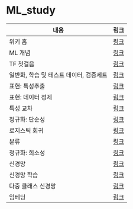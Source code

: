 # ML_study

|내용|링크|
|---|---|
|위키 홈|[링크](https://github.com/Haonly/ML_study/wiki)|
|ML 개념|[링크](https://github.com/Haonly/ML_study/wiki/ML-개념)|
|TF 첫걸음|[링크](https://github.com/Haonly/ML_study/wiki/TF-첫걸음)|
|일반화, 학습 및 테스트 데이터, 검증세트|[링크](https://github.com/Haonly/ML_study/wiki/일반화,-학습-및-테스트-세트,-검증-세트)|
|표현: 특성추출|[링크](https://github.com/Haonly/ML_study/wiki/4.-표현:-특성-추출)|
|표현: 데이터 정제|[링크](https://github.com/Haonly/ML_study/wiki/5.-표현-:-데이터-정제)|
|특성 교차|[링크](https://github.com/Haonly/ML_study/wiki/6.-특성-교차)|
|정규화: 단순성|[링크](https://github.com/Haonly/ML_study/wiki/7.-정규화:-단순성)|
|로지스틱 회귀|[링크](https://github.com/Haonly/ML_study/wiki/h.-로지스틱-회귀)|
|분류|[링크](https://github.com/Haonly/ML_study/wiki/i.-분류)|
|정규화: 희소성|[링크](https://github.com/Haonly/ML_study/wiki/j.-정규화:-희소성)|
|신경망|[링크](https://github.com/Haonly/ML_study/wiki/k.-신경망)|
|신경망 학습|[링크](https://github.com/Haonly/ML_study/wiki/l.-신경망-학습)|
|다중 클래스 신경망|[링크](https://github.com/Haonly/ML_study/wiki/m.-다중-클래스-신경망)|
|임베딩|[링크](https://github.com/Haonly/ML_study/wiki/n.-임베딩)|
